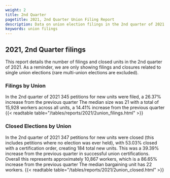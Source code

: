 ```yaml
---
weight: 2
title: 2nd Quarter
pagetitle: 2021, 2nd Quarter Union Filing Report
description: Data on union election filings in the 2nd quarter of 2021
keywords: union filings
---
```


## 2021, 2nd Quarter filings

This report details the number of filings and closed units in the 2nd quarter of 2021. As a reminder, we are only showing filings and closures related to single union elections (rare multi-union elections are excluded).

### Filings by Union
In the 2nd quarter of 2021 345 petitions for new units were filed, a 26.37% increase from the previous quarter The median size was 21 with a total of 15,928 workers across all units, a 14.41% increase from the previous quarter
{{< readtable table="/tables/reports/2021/2union_filings.html" >}}

### Closed Elections by Union
In the 2nd quarter of 2021 347 petitions for new units were closed (this includes petitions where no election was ever held), with 53.03% closed with a certification order, creating 184 total new units. This was a 39.39% increase from the previous quarter in successful union certifications. Overall this represents approximately 10,867 workers, which is a 86.65% increase from the previous quarter The median bargaining unit has 22 workers.
{{< readtable table="/tables/reports/2021/2union_closed.html" >}}
